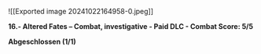 ![[Exported image 20241022164958-0.jpeg]]

**16.- Altered Fates – Combat, investigative - Paid DLC - Combat Score: 5/5**  
  
**Abgeschlossen (1/1)**